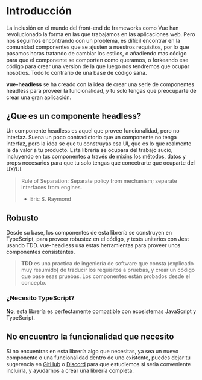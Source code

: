 # Introducción

La inclusión en el mundo del front-end de frameworks como Vue han revolucionado la forma en las que trabajamos en las aplicaciones web. Pero nos seguimos encontrando con un problema, es difícil encontrar en la comunidad componentes que se ajusten a nuestros requisitos, por lo que pasamos horas tratando de cambiar los estilos, o añadiendo mas código para que el componente se comporten como queramos, o forkeando ese código para crear una version de la que luego nos tendremos que ocupar nosotros. Todo lo contrario de una base de código sana.

**vue-headless** se ha creado con la idea de crear una serie de componentes headless para proveer la funcionalidad, y tu solo tengas que preocuparte de crear una gran aplicación.

## ¿Que es un componente headless?

Un componente headless es aquel que provee funcionalidad, pero no interfaz. Suena un poco contradictorio que un componente no tenga interfaz, pero la idea se que tu construyas esa UI, que es lo que realmente le da valor a tu producto. Esta librería se ocupara del trabajo sucio, incluyendo en tus componentes a través de [mixins](https://es.vuejs.org/v2/guide/mixins.html) los métodos, datos y props necesarios para que tu solo tengas que concetrarte que ocuparte del UX/UI.

> Rule of Separation: Separate policy from mechanism; separate interfaces from engines.
> - Eric S. Raymond

## Robusto

Desde su base, los componentes de esta librería se construyen en TypeScript, para proveer robustez en el código, y tests unitarios con Jest usando TDD. vue-headless usa estas herramientas para proveer unos componentes consistentes.

> **TDD** es una practica de ingeniería de software que consta (explicado muy resumido) de traducir los requisitos a pruebas, y crear un código que pase esas pruebas. Los componentes están probados desde el concepto.

### ¿Necesito TypeScript?

**No**, esta librería es perfectamente compatible con ecosistemas JavaScript y TypeScript.

## No encuentro la funcionalidad que necesito

Si no encuentras en esta librería algo que necesitas, ya sea un nuevo componente o una funcionalidad dentro de uno existente, puedes dejar tu sugerencia en [GitHub](https://github.com/enriquebv/vue-headless/issues) o [Discord](https://discord.gg/nFfxX5B) para que estudiemos si seria conveniente incluirla, y ayudarnos a crear una librería completa.